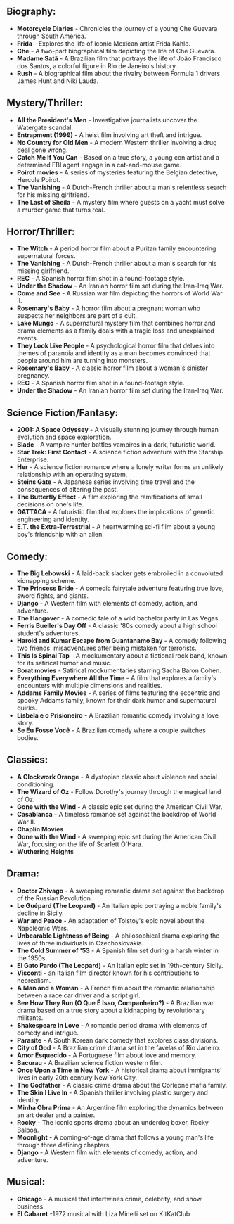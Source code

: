 
## Biography:
- **Motorcycle Diaries** - Chronicles the journey of a young Che Guevara through South America.
- **Frida** - Explores the life of iconic Mexican artist Frida Kahlo.
- **Che** - A two-part biographical film depicting the life of Che Guevara.
- **Madame Satã** - A Brazilian film that portrays the life of João Francisco dos Santos, a colorful figure in Rio de Janeiro's history.
- **Rush** - A biographical film about the rivalry between Formula 1 drivers James Hunt and Niki Lauda.

## Mystery/Thriller:
- **All the President's Men** - Investigative journalists uncover the Watergate scandal.
- **Entrapment (1999)** - A heist film involving art theft and intrigue.
- **No Country for Old Men** - A modern Western thriller involving a drug deal gone wrong.
- **Catch Me If You Can** - Based on a true story, a young con artist and a determined FBI agent engage in a cat-and-mouse game.
- **Poirot movies** - A series of mysteries featuring the Belgian detective, Hercule Poirot.
- **The Vanishing** - A Dutch-French thriller about a man's relentless search for his missing girlfriend.
- **The Last of Sheila** - A mystery film where guests on a yacht must solve a murder game that turns real.

## Horror/Thriller:
- **The Witch** - A period horror film about a Puritan family encountering supernatural forces.
- **The Vanishing** - A Dutch-French thriller about a man's search for his missing girlfriend.
- **REC** - A Spanish horror film shot in a found-footage style.
- **Under the Shadow** - An Iranian horror film set during the Iran-Iraq War.
- **Come and See** - A Russian war film depicting the horrors of World War II.
- **Rosemary's Baby** - A horror film about a pregnant woman who suspects her neighbors are part of a cult.
- **Lake Mungo** - A supernatural mystery film that combines horror and drama elements as a family deals with a tragic loss and unexplained events.
- **They Look Like People** - A psychological horror film that delves into themes of paranoia and identity as a man becomes convinced that people around him are turning into monsters.
- **Rosemary's Baby** - A classic horror film about a woman's sinister pregnancy.
- **REC** - A Spanish horror film shot in a found-footage style.
- **Under the Shadow** - An Iranian horror film set during the Iran-Iraq War.

## Science Fiction/Fantasy:
- **2001: A Space Odyssey** - A visually stunning journey through human evolution and space exploration.
- **Blade** - A vampire hunter battles vampires in a dark, futuristic world.
- **Star Trek: First Contact** - A science fiction adventure with the Starship Enterprise.
- **Her** - A science fiction romance where a lonely writer forms an unlikely relationship with an operating system.
-  **Steins Gate** - A Japanese series involving time travel and the consequences of altering the past.
- **The Butterfly Effect** - A film exploring the ramifications of small decisions on one's life.
- **GATTACA** - A futuristic film that explores the implications of genetic engineering and identity.
- **E.T. the Extra-Terrestrial** - A heartwarming sci-fi film about a young boy's friendship with an alien.

## Comedy:
- **The Big Lebowski** - A laid-back slacker gets embroiled in a convoluted kidnapping scheme.
- **The Princess Bride** - A comedic fairytale adventure featuring true love, sword fights, and giants.
- **Django** - A Western film with elements of comedy, action, and adventure.
- **The Hangover** - A comedic tale of a wild bachelor party in Las Vegas.
- **Ferris Bueller's Day Off** - A classic '80s comedy about a high school student's adventures.
- **Harold and Kumar Escape from Guantanamo Bay** - A comedy following two friends' misadventures after being mistaken for terrorists.
- **This Is Spinal Tap** - A mockumentary about a fictional rock band, known for its satirical humor and music.
- **Borat movies** - Satirical mockumentaries starring Sacha Baron Cohen.
- **Everything Everywhere All the Time** - A film that explores a family's encounters with multiple dimensions and realities.
- **Addams Family Movies** - A series of films featuring the eccentric and spooky Addams family, known for their dark humor and supernatural quirks.
- **Lisbela e o Prisioneiro** - A Brazilian romantic comedy involving a love story.
- **Se Eu Fosse Você** - A Brazilian comedy where a couple switches bodies.

## Classics:
- **A Clockwork Orange** - A dystopian classic about violence and social conditioning.
- **The Wizard of Oz** - Follow Dorothy's journey through the magical land of Oz.
- **Gone with the Wind** - A classic epic set during the American Civil War.
- **Casablanca** - A timeless romance set against the backdrop of World War II.
- **Chaplin Movies**
- **Gone with the Wind** - A sweeping epic set during the American Civil War, focusing on the life of Scarlett O'Hara.
- **Wuthering Heights**

## Drama:
- **Doctor Zhivago** - A sweeping romantic drama set against the backdrop of the Russian Revolution.
- **Le Guépard (The Leopard)** - An Italian epic portraying a noble family's decline in Sicily.
- **War and Peace** - An adaptation of Tolstoy's epic novel about the Napoleonic Wars.
- **Unbearable Lightness of Being** - A philosophical drama exploring the lives of three individuals in Czechoslovakia.
- **The Cold Summer of '53** - A Spanish film set during a harsh winter in the 1950s.
- **El Gato Pardo (The Leopard)** - An Italian epic set in 19th-century Sicily.
- **Visconti** - an Italian film director known for his contributions to neorealism.
- **A Man and a Woman** - A French film about the romantic relationship between a race car driver and a script girl.
- **See How They Run (O Que É Isso, Companheiro?)** - A Brazilian war drama based on a true story about a kidnapping by revolutionary militants.
- **Shakespeare in Love** - A romantic period drama with elements of comedy and intrigue.
- **Parasite** - A South Korean dark comedy that explores class divisions.
- **City of God** - A Brazilian crime drama set in the favelas of Rio Janeiro.
- **Amor Esquecido** - A Portuguese film about love and memory.
- **Bacurau** - A Brazilian science fiction western film.
- **Once Upon a Time in New York** - A historical drama about immigrants' lives in early 20th century New York City.
- **The Godfather** - A classic crime drama about the Corleone mafia family.
- **The Skin I Live In** - A Spanish thriller involving plastic surgery and identity.
- **Minha Obra Prima** - An Argentine film exploring the dynamics between an art dealer and a painter.
- **Rocky** - The iconic sports drama about an underdog boxer, Rocky Balboa.
- **Moonlight** - A coming-of-age drama that follows a young man's life through three defining chapters.
- **Django** - A Western film with elements of comedy, action, and adventure.

## Musical:
- **Chicago** - A musical that intertwines crime, celebrity, and show business.
-  **El Cabaret** -1972 musical with Liza Minelli set on KitKatClub




